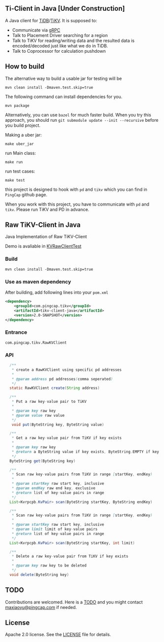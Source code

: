 ## Ti-Client in Java [Under Construction]

A Java client for [TiDB](https://github.com/pingcap/tidb)/[TiKV](https://github.com/pingcap/tikv).
It is supposed to:
+ Communicate via [gRPC](http://www.grpc.io/)
+ Talk to Placement Driver searching for a region
+ Talk to TiKV for reading/writing data and the resulted data is encoded/decoded just like what we do in TiDB.
+ Talk to Coprocessor for calculation pushdown

## How to build

The alternative way to build a usable jar for testing will be
```
mvn clean install -Dmaven.test.skip=true
```

The following command can install dependencies for you.
```
mvn package
```

Alternatively, you can use `bazel` for much faster build. When you try this approach, you should run `git submodule update --init --recursive` before you build project.

Making a uber jar:
```
make uber_jar
```
run Main class:
```
make run
```

run test cases:
```
make test
```

this project is designed to hook with `pd` and `tikv` which you can find in `PingCap` github page.

When you work with this project, you have to communicate with `pd` and `tikv`. Please run TiKV and PD in advance.

## Raw TiKV-Client in Java
Java Implementation of Raw TiKV-Client

Demo is avaliable in [KVRawClientTest](https://github.com/birdstorm/KVRawClientTest/)

### Build
```
mvn clean install -Dmaven.test.skip=true
```

### Use as maven dependency
After building, add following lines into your `pom.xml` 
```xml
<dependency>
    <groupId>com.pingcap.tikv</groupId>
    <artifactId>tikv-client-java</artifactId>
    <version>2.0-SNAPSHOT</version>
</dependency>
```

### Entrance
`com.pingcap.tikv.RawKVClient`

### API

```java
  /**
   * create a RawKVClient using specific pd addresses
   *
   * @param address pd addresses(comma seperated)
   */
  static RawKVClient create(String address)
```

```java
  /**
   * Put a raw key-value pair to TiKV
   *
   * @param key raw key
   * @param value raw value
   */
   void put(ByteString key, ByteString value)
```

```java
  /**
   * Get a raw key-value pair from TiKV if key exists
   *
   * @param key raw key
   * @return a ByteString value if key exists, ByteString.EMPTY if key does not exist
   */
  ByteString get(ByteString key)
```

```java
  /**
   * Scan raw key-value pairs from TiKV in range [startKey, endKey)
   *
   * @param startKey raw start key, inclusive
   * @param endKey raw end key, exclusive
   * @return list of key-value pairs in range
   */
  List<Kvrpcpb.KvPair> scan(ByteString startKey, ByteString endKey)
```

```java
  /**
   * Scan raw key-value pairs from TiKV in range [startKey, endKey)
   *
   * @param startKey raw start key, inclusive
   * @param limit limit of key-value pairs
   * @return list of key-value pairs in range
   */
  List<Kvrpcpb.KvPair> scan(ByteString startKey, int limit)
```

```java
  /**
   * Delete a raw key-value pair from TiKV if key exists
   *
   * @param key raw key to be deleted
   */ 
  void delete(ByteString key) 
```


## TODO
Contributions are welcomed. Here is a [TODO](https://github.com/pingcap/tikv-client-java/wiki/TODO-Lists) and you might contact maxiaoyu@pingcap.com if needed.

## License
Apache 2.0 license. See the [LICENSE](./LICENSE) file for details.

